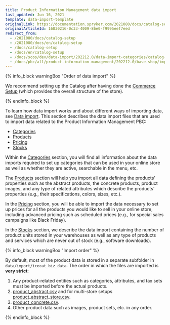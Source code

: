```yaml
---
title: Product Information Management data import
last_updated: Jun 16, 2021
template: data-import-template
originalLink: https://documentation.spryker.com/2021080/docs/catalog-setup
originalArticleId: 16830216-0c33-4009-86e0-f9995eef7eed
redirect_from:
  - /2021080/docs/catalog-setup
  - /2021080/docs/en/catalog-setup
  - /docs/catalog-setup
  - /docs/en/catalog-setup
  - /docs/scos/dev/data-import/202212.0/data-import-categories/catalog-setup/catalog-setup.html
  - /docs/pbc/all/product-information-management/202212.0/base-shop/import-and-export-data/import-product-catalog-data.html
---
```


{% info_block warningBox "Order of data import" %}

We recommend setting up the Catalog after having done the [Commerce Setup](/docs/scos/dev/data-import/{{page.version}}/data-import-categories/commerce-setup/commerce-setup.html) (which provides the overall structure of the store).

{% endinfo_block %}

To learn how data import works and about different ways of importing data, see [Data import](/docs/scos/dev/data-import/{{page.version}}/data-import.html). This section describes the data import files that are used to import data related to the Product Information Management PBC:


* [Categories](/docs/pbc/all/product-information-management/{{page.version}}/base-shop/import-and-export-data/categories-data-import/categories-data-import.html)
* [Products](/docs/scos/dev/data-import/{{page.version}}/data-import-categories/catalog-setup/products/products.html)
* [Pricing](/docs/pbc/all/price-management/{{site.version}}/base-shop/import-and-export-data/import-and-export-price-management-data.html)
* [Stocks](/docs/scos/dev/data-import/{{page.version}}/data-import-categories/catalog-setup/stocks/stocks.html)

Within the [Categories](/docs/pbc/all/product-information-management/{{page.version}}/base-shop/import-and-export-data/categories-data-import/categories-data-import.html) section, you will find all information about the data imports required to set up categories that can be used in your online store as well as whether they are active, searchable in the menu, etc.

The  [Products](/docs/scos/dev/data-import/{{page.version}}/data-import-categories/catalog-setup/products/products.html) section will help you import all data defining the products' properties such as the abstract products, the concrete products, product images, and any type of related attributes which describe the products' properties (e.g., their specifications, colors, sizes, etc.).

In the [Pricing](/docs/pbc/all/price-management/{{site.version}}/base-shop/import-and-export-data/import-and-export-price-management-data.html) section, you will be able to import the data necessary to set up prices for all the products you would like to sell in your online store, including advanced pricing such as scheduled prices (e.g., for special sales campaigns like Black Friday).

In the  [Stocks](/docs/scos/dev/data-import/{{page.version}}/data-import-categories/catalog-setup/stocks/stocks.html) section, we describe the data import containing the number of product units stored in your warehouses as well as any type of products and services which are never out of stock (e.g., software downloads).


{% info_block warningBox "Import order" %}

By default, most of the product data is stored in a separate subfolder in `data/import/icecat_biz_data`. The order in which the files are imported is **very strict**:

1. Any product-related entities such as categories, attributes, and tax sets must be imported before the actual products.
2. [product_abstract.csv](/docs/pbc/all/product-information-management/{{page.version}}/base-shop/import-and-export-data/products-data-import/file-details-product-abstract.csv.html) and for multi-store setups [product_abstract_store.csv](/docs/pbc/all/product-information-management/{{page.version}}/base-shop/import-and-export-data/products-data-import/file-details-product-abstract-store.csv.html).
3. [product_concrete.csv](/docs/pbc/all/product-information-management/{{page.version}}/base-shop/import-and-export-data/products-data-import/file-details-product-concrete.csv.html).
4. Other product data such as images, product sets, etc. in any order.

{% endinfo_block %}
